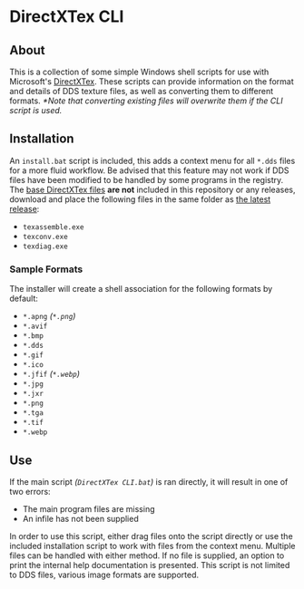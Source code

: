 # DirectXTex CLI

## About

This is a collection of some simple Windows shell scripts for use with Microsoft's [DirectXTex](https://github.com/microsoft/DirectXTex). These scripts can provide information on the format and details of DDS texture files, as well as converting them to different formats.
_*Note that converting existing files will overwrite them if the CLI script is used._

## Installation

An `install.bat` script is included, this adds a context menu for all `*.dds` files for a more fluid workflow. Be advised that this feature may not work if DDS files have been modified to be handled by some programs in the registry. The [base DirectXTex files](https://github.com/microsoft/DirectXTex/releases/latest) **are not** included in this repository or any releases, download and place the following files in the same folder as [the latest release](https://github.com/MrMendelli/DirectXTex-CLI/releases/latest):
- `texassemble.exe`
- `texconv.exe`
- `texdiag.exe`
### Sample Formats
The installer will create a shell association for the following formats by default:
- `*.apng` _(`*.png`)_
- `*.avif`
- `*.bmp`
- `*.dds`
- `*.gif`
- `*.ico`
- `*.jfif` _(`*.webp`)_
- `*.jpg`
- `*.jxr`
- `*.png`
- `*.tga`
- `*.tif`
- `*.webp`

## Use

If the main script _(`DirectXTex CLI.bat`)_ is ran directly, it will result in one of two errors:
- The main program files are missing
- An infile has not been supplied

In order to use this script, either drag files onto the script directly or use the included installation script to work with files from the context menu. Multiple files can be handled with either method. If no file is supplied, an option to print the internal help documentation is presented. This script is not limited to DDS files, various image formats are supported. 
